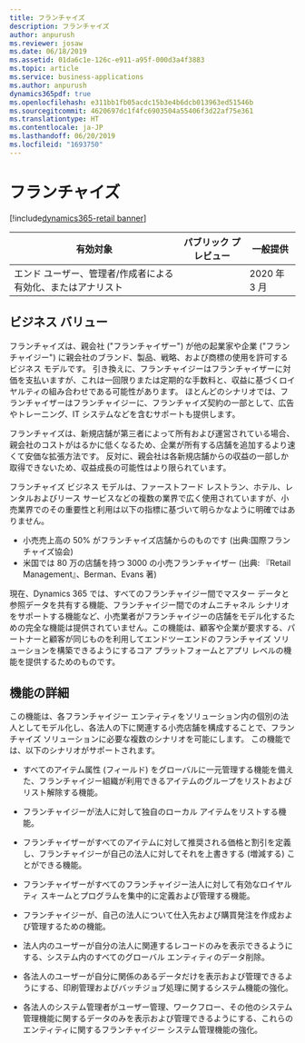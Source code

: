 ```yaml
---
title: フランチャイズ
description: フランチャイズ
author: anpurush
ms.reviewer: josaw
ms.date: 06/18/2019
ms.assetid: 01da6c1e-126c-e911-a95f-000d3a4f3883
ms.topic: article
ms.service: business-applications
ms.author: anpurush
dynamics365pdf: true
ms.openlocfilehash: e311bb1fb05acdc15b3e4b6dcb013963ed51546b
ms.sourcegitcommit: 4620697dc1f4fc6903504a55406f3d22af75e361
ms.translationtype: HT
ms.contentlocale: ja-JP
ms.lasthandoff: 06/20/2019
ms.locfileid: "1693750"
---
```

# <a name="franchising"></a>フランチャイズ
[!include[dynamics365-retail banner](../includes/dynamics365-retail.md)]

| 有効対象    |  パブリック プレビュー | 一般提供 | 
| ---------- | ---------- |---------- |
|エンド ユーザー、管理者/作成者による有効化、またはアナリスト|| 2020 年 3 月|


## <a name="business-value"></a>ビジネス バリュー
<!-- bv start -->
フランチャイズは、親会社 ("フランチャイザー") が他の起業家や企業 ("フランチャイジー") に親会社のブランド、製品、戦略、および商標の使用を許可するビジネス モデルです。 引き換えに、フランチャイジーはフランチャイザーに対価を支払いますが、これは一回限りまたは定期的な手数料と、収益に基づくロイヤルティの組み合わせである可能性があります。 ほとんどのシナリオでは、フランチャイザーはフランチャイジーに、フランチャイズ契約の一部として、広告やトレーニング、IT システムなどを含むサポートも提供します。 

フランチャイズは、新規店舗が第三者によって所有および運営されている場合、親会社のコストがはるかに低くなるため、企業が所有する店舗を追加するより速くて安価な拡張方法です。 反対に、親会社は各新規店舗からの収益の一部しか取得できないため、収益成長の可能性はより限られています。  

フランチャイズ ビジネス モデルは、ファーストフード レストラン、ホテル、レンタルおよびリース サービスなどの複数の業界で広く使用されていますが、小売業界でのその重要性と利用は以下の指標に基づいて明らかなように明確ではありません。
-   小売売上高の 50% がフランチャイズ店舗からのものです (出典:国際フランチャイズ協会)
-   米国では 80 万の店舗を持つ 3000 の小売フランチャイザー (出典: 『Retail Management』、Berman、Evans 著)

現在、Dynamics 365 では、すべてのフランチャイジー間でマスター データと参照データを共有する機能、フランチャイジー間でのオムニチャネル シナリオをサポートする機能など、小売業者がフランチャイジーの店舗をモデル化するための完全な機能は提供されていません。この機能は、顧客や企業が要求する、パートナーと顧客が同じものを利用してエンドツーエンドのフランチャイズ ソリューションを構築できるようにするコア プラットフォームとアプリ レベルの機能を提供するためのものです。 
<!-- bv end -->



## <a name="feature-details"></a>機能の詳細
<!--feature detail start -->
この機能は、各フランチャイジー エンティティをソリューション内の個別の法人としてモデル化し、各法人の下に関連する小売店舗を構成することで、フランチャイズ ソリューションに必要な複数のシナリオを可能にします。 この機能では、以下のシナリオがサポートされます。

- すべてのアイテム属性 (フィールド) をグローバルに一元管理する機能を備えた、フランチャイジー組織が利用できるアイテムのグループをリストおよびリスト解除する機能。

- フランチャイジーが法人に対して独自のローカル アイテムをリストする機能。

- フランチャイザーがすべてのアイテムに対して推奨される価格と割引を定義し、フランチャイジーが自己の法人に対してそれを上書きする (増減する) ことができる機能。

- フランチャイザーがすべてのフランチャイジー法人に対して有効なロイヤルティ スキームとプログラムを集中的に定義および管理する機能。

- フランチャイジーが、自己の法人について仕入先および購買発注を作成および管理するための機能。

- 法人内のユーザーが自分の法人に関連するレコードのみを表示できるようにする、システム内のすべてのグローバル エンティティのデータ削除。

- 各法人のユーザーが自分に関係のあるデータだけを表示および管理できるようにする、印刷管理およびバッチジョブ処理に関するシステム機能の強化。

- 各法人のシステム管理者がユーザー管理、ワークフロー、その他のシステム管理機能に関するデータのみを表示および管理できるようにする、これらのエンティティに関するフランチャイジー システム管理機能の強化。
<!--feature detail end -->










